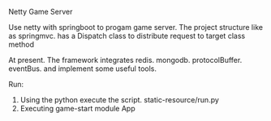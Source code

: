 Netty Game Server

Use netty with springboot to progam game server.
The project structure like as springmvc. has a Dispatch class to distribute request to target class method

At present. The framework integrates redis. mongodb. protocolBuffer. eventBus. and implement some useful tools.

Run:
  1. Using the python execute the script. static-resource/run.py
  2. Executing game-start module App
